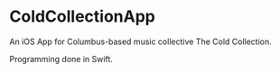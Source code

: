 # ColdCollectionApp

An iOS App for Columbus-based music collective The Cold Collection.

Programming done in Swift.
